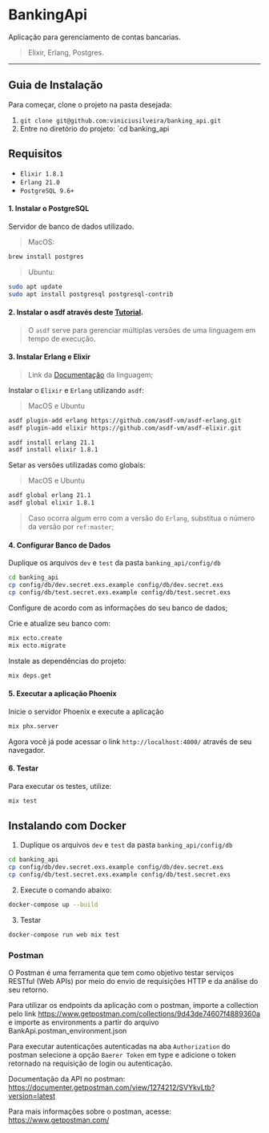 # BankingApi

Aplicação para gerenciamento de contas bancarias.

> Elixir, Erlang, Postgres.

---


## Guia de Instalação

Para começar, clone o projeto na pasta desejada:
  1. `git clone git@github.com:viniciusilveira/banking_api.git`
  2. Entre no diretório do projeto: `cd banking_api

## Requisitos

- `Elixir 1.8.1`
- `Erlang 21.0`
- `PostgreSQL 9.6+`

#### 1. Instalar o PostgreSQL

Servidor de banco de dados utilizado.

> MacOS:

  ```bash
  brew install postgres
  ```

> Ubuntu:

  ```bash
  sudo apt update
  sudo apt install postgresql postgresql-contrib
  ```

#### 2. Instalar o asdf através deste [Tutorial](https://github.com/asdf-vm/asdf#setup).

> O `asdf` serve para gerenciar múltiplas versões de uma linguagem em tempo de execução.

#### 3. Instalar Erlang e Elixir

> Link da [Documentação](https://elixir-lang.org/install.html#setting-path-environment-variable) da linguagem;

Instalar o `Elixir` e `Erlang` utilizando `asdf`:

> MacOS e Ubuntu

  ```bash
  asdf plugin-add erlang https://github.com/asdf-vm/asdf-erlang.git
  asdf plugin-add elixir https://github.com/asdf-vm/asdf-elixir.git

  asdf install erlang 21.1
  asdf install elixir 1.8.1
  ```

Setar as versões utilizadas como globais:

> MacOS e Ubuntu

  ```bash
  asdf global erlang 21.1
  asdf global elixir 1.8.1
  ```

> Caso ocorra algum erro com a versão do `Erlang`, substitua o número da versão por `ref:master`;

#### 4. Configurar Banco de Dados

Duplique os arquivos `dev` e `test` da pasta `banking_api/config/db`

  ```bash
  cd banking_api
  cp config/db/dev.secret.exs.example config/db/dev.secret.exs
  cp config/db/test.secret.exs.example config/db/test.secret.exs
  ```

Configure de acordo com as informações do seu banco de dados;

Crie e atualize seu banco com:

  ```bash
  mix ecto.create
  mix ecto.migrate
  ```
Instale as dependências do projeto:

  ```bash
  mix deps.get
  ```

#### 5. Executar a aplicação Phoenix

Inicie o servidor Phoenix e execute a aplicação

  ```bash
  mix phx.server
  ```
Agora você já pode acessar o link `http://localhost:4000/` através de seu navegador.

#### 6. Testar

Para executar os testes, utilize:

  ```bash
  mix test
  ```

## Instalando com Docker


1. Duplique os arquivos `dev` e `test` da pasta `banking_api/config/db`

  ```bash
  cd banking_api
  cp config/db/dev.secret.exs.example config/db/dev.secret.exs
  cp config/db/test.secret.exs.example config/db/test.secret.exs
  ```

2. Execute o comando abaixo:

```bash
docker-compose up --build
```

3. Testar

```bash
docker-compose run web mix test
```


### Postman

O Postman é uma ferramenta que tem como objetivo testar serviços RESTful (Web APIs) por meio do envio de requisições HTTP e da análise do seu retorno.

Para utilizar os endpoints da aplicação com o postman, importe a collection pelo link https://www.getpostman.com/collections/9d43de74607f4889360a
e importe as environments a partir do arquivo BankApi.postman_environment.json

Para executar autenticações autenticadas na aba `Authorization` do postman selecione a opção `Baerer Token` em type e adicione o token retornado na requisição de login ou autenticação.

Documentação da API no postman: https://documenter.getpostman.com/view/1274212/SVYkvLtb?version=latest

Para mais informações sobre o postman, acesse: https://www.getpostman.com/


